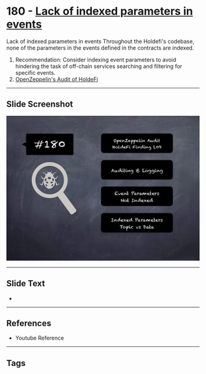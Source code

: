 
# 180 - [Lack of indexed parameters in events](./Lack%20of%20indexed%20parameters%20in%20events.md)

Lack of indexed parameters in events Throughout the Holdefi's codebase, none of the parameters in the events defined in the contracts are indexed.


1. Recommendation: Consider indexing event parameters to avoid hindering the task of off-chain services searching and filtering for specific events.
2. [OpenZeppelin's Audit of HoldeFi](https://blog.openzeppelin.com/holdefi-audit)


___
## Slide Screenshot
![180.png](../../images/8.%20Audit%20Findings%20201/180.png)
___
## Slide Text
- 
___
## References
- Youtube Reference
___
## Tags

